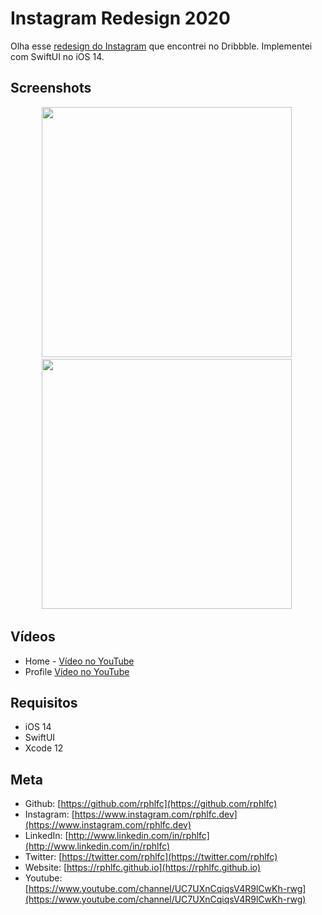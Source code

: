 # Instagram Redesign 2020
Olha esse [redesign do Instagram](https://dribbble.com/shots/14188610-Instagram-Redesign-2020) que encontrei no Dribbble. Implementei com SwiftUI no iOS 14.

## Screenshots
<p align="center">
    <img src="https://user-images.githubusercontent.com/16376748/93407441-977c1480-f868-11ea-8f51-f9008d93b8fa.png" width="400">&nbsp;
    <img src="https://user-images.githubusercontent.com/16376748/93657681-f5486200-fa0a-11ea-8650-082e62b53202.png" width="400">&nbsp;
</p>

 
## Vídeos
- Home - [Vídeo no YouTube](https://youtu.be/nPk_EMsQ8-o)
- Profile [Vídeo no YouTube](https://youtu.be/Pmh4t4jsAU0)

## Requisitos
- iOS 14
- SwiftUI
- Xcode 12

## Meta
- Github: [https://github.com/rphlfc](https://github.com/rphlfc)
- Instagram: [https://www.instagram.com/rphlfc.dev](https://www.instagram.com/rphlfc.dev)
- LinkedIn: [http://www.linkedin.com/in/rphlfc](http://www.linkedin.com/in/rphlfc)
- Twitter: [https://twitter.com/rphlfc](https://twitter.com/rphlfc)
- Website: [https://rphlfc.github.io](https://rphlfc.github.io)
- Youtube: [https://www.youtube.com/channel/UC7UXnCqiqsV4R9lCwKh-rwg](https://www.youtube.com/channel/UC7UXnCqiqsV4R9lCwKh-rwg)

